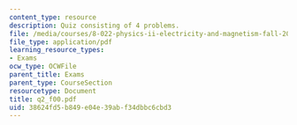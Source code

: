 ```yaml
---
content_type: resource
description: Quiz consisting of 4 problems.
file: /media/courses/8-022-physics-ii-electricity-and-magnetism-fall-2004/38624fd5b849e04e39abf34dbbc6cbd3_q2_f00.pdf
file_type: application/pdf
learning_resource_types:
- Exams
ocw_type: OCWFile
parent_title: Exams
parent_type: CourseSection
resourcetype: Document
title: q2_f00.pdf
uid: 38624fd5-b849-e04e-39ab-f34dbbc6cbd3
---
```

